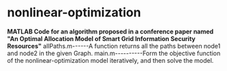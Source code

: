 # nonlinear-optimization
**MATLAB Code for an algorithm proposed in a conference paper named "An Optimal Allocation Model of Smart Grid Information Security Resources"**
allPaths.m------A function returns all the paths between node1 and node2 in the given Graph.
main.m----------Form the objective function of the nonlinear-optimization model iteratively, and then solve the model. 
